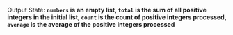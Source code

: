 Output State: **`numbers` is an empty list, `total` is the sum of all positive integers in the initial list, `count` is the count of positive integers processed, `average` is the average of the positive integers processed**